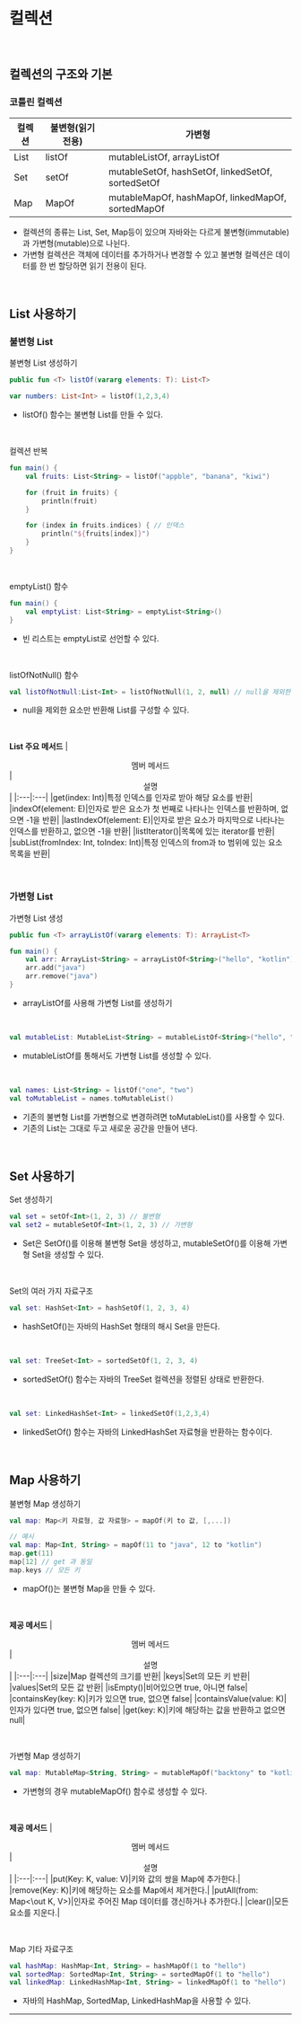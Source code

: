 # **컬렉션**

<br>

## **컬렉션의 구조와 기본**
### **코틀린 컬렉션**

|<center>컬렉션</center>|<center>불변형(읽기 전용)</center>|<center>가변형</center>|
|:---|:---|:---|
|List|listOf|mutableListOf, arrayListOf|
|Set|setOf|mutableSetOf, hashSetOf, linkedSetOf, sortedSetOf|
|Map|MapOf|mutableMapOf, hashMapOf, linkedMapOf, sortedMapOf|

- 컬렉션의 종류는 List, Set, Map등이 있으며 자바와는 다르게 불변형(immutable)과 가변형(mutable)으로 나뉜다.   
- 가변형 컬렉션은 객체에 데이터를 추가하거나 변경할 수 있고 불변형 컬렉션은 데이터를 한 번 할당하면 읽기 전용이 된다.

<br>

## **List 사용하기**
### **불변형 List**
불변형 List 생성하기
```kotlin
public fun <T> listOf(vararg elements: T): List<T>

var numbers: List<Int> = listOf(1,2,3,4)
```
- listOf() 함수는 불변형 List를 만들 수 있다.

<br>

컬렉션 반복
```kotlin
fun main() {
    val fruits: List<String> = listOf("appble", "banana", "kiwi")

    for (fruit in fruits) {
        println(fruit)
    }

    for (index in fruits.indices) { // 인덱스
        println("${fruits[index]}")
    }
}
```

<br>

emptyList() 함수
```kotlin
fun main() {
    val emptyList: List<String> = emptyList<String>()    
}
```
- 빈 리스트는 emptyList로 선언할 수 있다.

<br>

listOfNotNull() 함수
```kotlin
val listOfNotNull:List<Int> = listOfNotNull(1, 2, null) // null을 제외한 요소만 반환해 리스트로 구성
```
- null을 제외한 요소만 반환해 List를 구성할 수 있다.

<br>

**List 주요 메서드**
|<center>멤버 메서드</center>|<center>설명</center>|
|:---|:---|
|get(index: Int)|특정 인덱스를 인자로 받아 해당 요소를 반환|
|indexOf(element: E)|인자로 받은 요소가 첫 번째로 나타나는 인덱스를 반환하며, 없으면 -1을 반환|
|lastIndexOf(element: E)|인자로 받은 요소가 마지막으로 나타나는 인덱스를 반환하고, 없으면 -1을 반환|
|listIterator()|목록에 있는 iterator를 반환|
|subList(fromIndex: Int, toIndex: Int)|특정 인덱스의 from과 to 범위에 있는 요소 목록을 반환|

<br>

### **가변형 List**
가변형 List 생성
```kotlin
public fun <T> arrayListOf(vararg elements: T): ArrayList<T>

fun main() {
    val arr: ArrayList<String> = arrayListOf<String>("hello", "kotlin")
    arr.add("java")
    arr.remove("java")
}
```
- arrayListOf를 사용해 가변형 List를 생성하기

<br>

```kotlin
val mutableList: MutableList<String> = mutableListOf<String>("hello", "world")
```
- mutableListOf를 통해서도 가변형 List를 생성할 수 있다.

<br>

```kotlin
val names: List<String> = listOf("one", "two")
val toMutableList = names.toMutableList()
```
- 기존의 불변형 List를 가변형으로 변경하려면 toMutableList()를 사용할 수 있다.
- 기존의 List는 그대로 두고 새로운 공간을 만들어 낸다.

<br>

## **Set 사용하기**
Set 생성하기
```kotlin
val set = setOf<Int>(1, 2, 3) // 불변형
val set2 = mutableSetOf<Int>(1, 2, 3) // 가변형
```
- Set은 SetOf()를 이용해 불변형 Set을 생성하고, mutableSetOf()를 이용해 가변형 Set을 생성할 수 있다.

<br>

Set의 여러 가지 자료구조
```kotlin
val set: HashSet<Int> = hashSetOf(1, 2, 3, 4)
```
- hashSetOf()는 자바의 HashSet 형태의 해시 Set을 만든다.

<br>

```kotlin
val set: TreeSet<Int> = sortedSetOf(1, 2, 3, 4)
```
- sortedSetOf() 함수는 자바의 TreeSet 컬렉션을 정렬된 상태로 반환한다.

<br>

```kotlin
val set: LinkedHashSet<Int> = linkedSetOf(1,2,3,4)
```
- linkedSetOf() 함수는 자바의 LinkedHashSet 자료형을 반환하는 함수이다.

<br>

## **Map 사용하기**
불변형 Map 생성하기
```kotlin
val map: Map<키 자료형, 값 자료형> = mapOf(키 to 값, [,...])

// 예시
val map: Map<Int, String> = mapOf(11 to "java", 12 to "kotlin")
map.get(11)
map[12] // get 과 동일
map.keys // 모든 키
```
- mapOf()는 불변형 Map을 만들 수 있다.

<br>

**제공 메서드**
|<center>멤버 메서드</center>|<center>설명</center>|
|:---|:---|
|size|Map 컬렉션의 크기를 반환|
|keys|Set의 모든 키 반환|
|values|Set의 모든 값 반환|
|isEmpty()|비어있으면 true, 아니면 false|
|containsKey(key: K)|키가 있으면 true, 없으면 false|
|containsValue(value: K)|인자가 있다면 true, 없으면 false|
|get(key: K)|키에 해당하는 값을 반환하고 없으면 null|

<br>

가변형 Map 생성하기
```kotlin
val map: MutableMap<String, String> = mutableMapOf("backtony" to "kotlin", "gildon" to "java")
```
- 가변형의 경우 mutableMapOf() 함수로 생성할 수 있다.

<br>

**제공 메서드**
|<center>멤버 메서드</center>|<center>설명</center>|
|:---|:---|
|put(Key: K, value: V)|키와 값의 쌍을 Map에 추가한다.|
|remove(Key: K)|키에 해당하는 요소를 Map에서 제거한다.|
|putAll(from: Map<\out K, V>)|인자로 주어진 Map 데이터를 갱신하거나 추가한다.|
|clear()|모든 요소를 지운다.|

<br>

Map 기타 자료구조
```kotlin
val hashMap: HashMap<Int, String> = hashMapOf(1 to "hello")
val sortedMap: SortedMap<Int, String> = sortedMapOf(1 to "hello")
val linkedMap: LinkedHashMap<Int, String> = linkedMapOf(1 to "hello")
```
- 자바의 HashMap, SortedMap, LinkedHashMap을 사용할 수 있다.

***